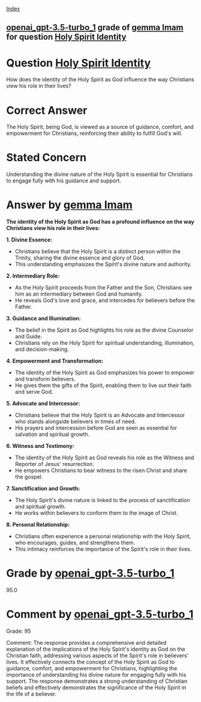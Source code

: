 
[Index](../../../../index.md)
## [openai_gpt-3.5-turbo_1](../../../grading_models/openai_gpt-3.5-turbo_1.md) grade of [gemma Imam](../../../answering_models/gemma_Imam.md) for question [Holy Spirit Identity](../../../questions/Holy_Spirit_Identity.md)

# Question [Holy Spirit Identity](../../../questions/Holy_Spirit_Identity.md)
How does the identity of the Holy Spirit as God influence the way Christians view his role in their lives?

# Correct Answer
The Holy Spirit, being God, is viewed as a source of guidance, comfort, and empowerment for Christians, reinforcing their ability to fulfill God's will.

# Stated Concern
Understanding the divine nature of the Holy Spirit is essential for Christians to engage fully with his guidance and support.

# Answer by [gemma Imam](../../../answering_models/gemma_Imam.md)
**The identity of the Holy Spirit as God has a profound influence on the way Christians view his role in their lives:**

**1. Divine Essence:**

- Christians believe that the Holy Spirit is a distinct person within the Trinity, sharing the divine essence and glory of God.
- This understanding emphasizes the Spirit's divine nature and authority.

**2. Intermediary Role:**

- As the Holy Spirit proceeds from the Father and the Son, Christians see him as an intermediary between God and humanity.
- He reveals God's love and grace, and intercedes for believers before the Father.

**3. Guidance and Illumination:**

- The belief in the Spirit as God highlights his role as the divine Counselor and Guide.
- Christians rely on the Holy Spirit for spiritual understanding, illumination, and decision-making.

**4. Empowerment and Transformation:**

- The identity of the Holy Spirit as God emphasizes his power to empower and transform believers.
- He gives them the gifts of the Spirit, enabling them to live out their faith and serve God.

**5. Advocate and Intercessor:**

- Christians believe that the Holy Spirit is an Advocate and Intercessor who stands alongside believers in times of need.
- His prayers and intercession before God are seen as essential for salvation and spiritual growth.

**6. Witness and Testimony:**

- The identity of the Holy Spirit as God reveals his role as the Witness and Reporter of Jesus' resurrection.
- He empowers Christians to bear witness to the risen Christ and share the gospel.

**7. Sanctification and Growth:**

- The Holy Spirit's divine nature is linked to the process of sanctification and spiritual growth.
- He works within believers to conform them to the image of Christ.

**8. Personal Relationship:**

- Christians often experience a personal relationship with the Holy Spirit, who encourages, guides, and strengthens them.
- This intimacy reinforces the importance of the Spirit's role in their lives.

# Grade by [openai_gpt-3.5-turbo_1](../../../grading_models/openai_gpt-3.5-turbo_1.md)
95.0

# Comment by [openai_gpt-3.5-turbo_1](../../../grading_models/openai_gpt-3.5-turbo_1.md)
Grade: 95

Comment: The response provides a comprehensive and detailed explanation of the implications of the Holy Spirit's identity as God on the Christian faith, addressing various aspects of the Spirit's role in believers' lives. It effectively connects the concept of the Holy Spirit as God to guidance, comfort, and empowerment for Christians, highlighting the importance of understanding his divine nature for engaging fully with his support. The response demonstrates a strong understanding of Christian beliefs and effectively demonstrates the significance of the Holy Spirit in the life of a believer.
